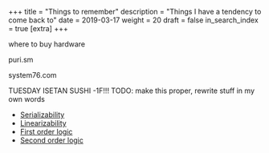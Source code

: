 +++
title = "Things to remember"
description = "Things I have a tendency to come back to"
date = 2019-03-17
weight = 20
draft = false
in_search_index = true
[extra]
+++

where to buy hardware

puri.sm

system76.com

TUESDAY ISETAN SUSHI -1F!!!
TODO: make this proper, rewrite stuff in my own words

- [Serializability](https://en.wikipedia.org/wiki/Serializability)
- [Linearizability](https://en.wikipedia.org/wiki/Linearizability)
- [First order logic](https://en.wikipedia.org/wiki/First-order_logic)
- [Second order logic](https://en.wikipedia.org/wiki/Second-order_logic)
